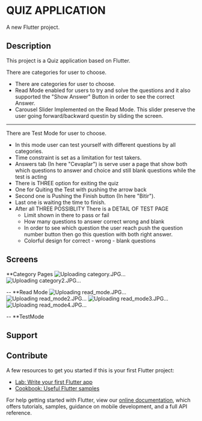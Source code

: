 # QUIZ APPLICATION

A new Flutter project.



## Description

This project is a Quiz application based on Flutter.

There are categories for user to choose.
- There are categories for user to choose.
- Read Mode enabled for users to try and solve the questions and it also supported the "Show Answer" Button in order to see the correct Answer.
- Carousel Slider Implemented on the Read Mode. This slider preserve the user going forward/backward questin by sliding the screen.

*****

There are Test Mode for user to choose.
-  In this mode user can test yourself with different questions by all categories.
-  Time constraint is set as a limitation for test takers.
-  Answers tab (In here "Cevaplar") is serve user a page that show both which questions to answer and choice and still blank questions while the test is acting 
-  There is THREE option for exiting the quiz 
  - One for Quiting the Test with pushing the arrow back
  - Second one is Pushing the Finish button (In here "Bitir").
  - Last one is waiting the time to finish.
- After all THREE POSSIBLITY There is a DETAIL OF TEST PAGE
  - Limit shown in there to pass or fail
  - How many questions to answer correct wrong and blank
  - In order to see which question the user reach push the question number button then go this question with both right answer.
  - Colorful design for correct - wrong - blank questions
   


## Screens
**Category Pages
![Uploading category.JPG…](https://digitalpratix.com/wp-content/uploads/category.jpg)
![Uploading category2.JPG…](https://digitalpratix.com/wp-content/uploads/category2.jpg)

--
**Read Mode
![Uploading read_mode.JPG…](https://digitalpratix.com/wp-content/uploads/read_mode.jpg)
![Uploading read_mode2.JPG…](https://digitalpratix.com/wp-content/uploads/read_mode2.jpg)
![Uploading read_mode3.JPG…](https://digitalpratix.com/wp-content/uploads/read_mode3.jpg)
![Uploading read_mode4.JPG…](https://digitalpratix.com/wp-content/uploads/read_mode4.jpg)

--
**TestMode


## Support


## Contribute
A few resources to get you started if this is your first Flutter project:

- [Lab: Write your first Flutter app](https://flutter.dev/docs/get-started/codelab)
- [Cookbook: Useful Flutter samples](https://flutter.dev/docs/cookbook)

For help getting started with Flutter, view our
[online documentation](https://flutter.dev/docs), which offers tutorials,
samples, guidance on mobile development, and a full API reference.
